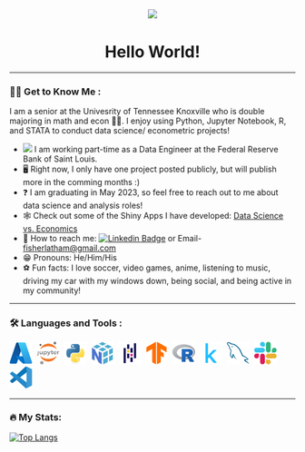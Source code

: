 <div align="center">
<img src="https://media.giphy.com/media/vLlpbDafjgHystuJ0a/giphy.gif" width="100"/>
</div>
<h1 align="center">Hello World!</h1>

---

### :man_technologist: Get to Know Me : 
I am a senior at the Univesrity of Tennessee Knoxville who is double majoring in math and econ 👨‍🎓. I enjoy using Python, Jupyter Notebook, R, and STATA to conduct data science/ econometric projects!
- <img src="https://media.giphy.com/media/WUlplcMpOCEmTGBtBW/giphy.gif" width="30"> I am working part-time as a Data Engineer at the Federal Reserve Bank of Saint Louis.
- :desktop_computer: Right now, I only have one project posted publicly, but will publish more in the comming months :)
- ❓ I am graduating in May 2023, so feel free to reach out to me about data science and analysis roles!
- 🕸️ Check out some of the Shiny Apps I have developed: [Data Science vs. Economics](https://fisher-latham.shinyapps.io/Economics_DataScience_App/)
- 📩 How to reach me: [![Linkedin Badge](https://img.shields.io/badge/-Fisher-blue?style=flat&logo=Linkedin&logoColor=white)](https://www.linkedin.com/in/flatham/) or Email- fisherlatham@gmail.com 
- 😁 Pronouns: He/Him/His
- ⚽ Fun facts: I love soccer, video games, anime, listening to music, driving my car with my windows down, being social, and being active in my community!

---

### :hammer_and_wrench: Languages and Tools :
<div>
  <img src="https://github.com/devicons/devicon/blob/master/icons/azure/azure-original.svg" title="MySQL"  alt="MySQL" width="40" height="40"/>&nbsp;
  <img src="https://github.com/devicons/devicon/blob/master/icons/jupyter/jupyter-original-wordmark.svg" title="MySQL"  alt="MySQL" width="40" height="40"/>&nbsp;
  <img src="https://github.com/devicons/devicon/blob/master/icons/python/python-original.svg" title="Python"  alt="Python" width="40" height="40"/>&nbsp;
  <img src="https://github.com/devicons/devicon/blob/master/icons/numpy/numpy-original.svg" title="Numpy"  alt="Numpy" width="40" height="40"/>&nbsp;
  <img src="https://github.com/devicons/devicon/blob/master/icons/pandas/pandas-original.svg" title="Pandas"  alt="Pandas" width="40" height="40"/>&nbsp;
  <img src="https://github.com/devicons/devicon/blob/master/icons/tensorflow/tensorflow-original.svg" title="Tensorflow"  alt="Tensorflow" width="40" height="40"/>&nbsp;
   <img src="https://github.com/devicons/devicon/blob/master/icons/r/r-original.svg" title="R"  alt="R" width="40" height="40"/>&nbsp;
  <img src="https://github.com/devicons/devicon/blob/master/icons/kaggle/kaggle-original.svg" title="Kaggle"  alt="Kaggle" width="40" height="40"/>&nbsp;
  <img src="https://github.com/devicons/devicon/blob/master/icons/mysql/mysql-original.svg" title="MySQL"  alt="MySQL" width="40" height="40"/>&nbsp;
  <img src="https://github.com/devicons/devicon/blob/master/icons/slack/slack-original.svg" title="Slack"  alt="Slack" width="40" height="40"/>&nbsp;
  <img src="https://github.com/devicons/devicon/blob/master/icons/vscode/vscode-original.svg" title="VScode"  alt="VScode" width="40" height="40"/>&nbsp;
  
</div>

---

### :fire: My Stats:
[![Top Langs](https://github-readme-stats.vercel.app/api/top-langs/?username=fisherlatham&layout=compact&theme=vision-friendly-dark)](https://github.com/anuraghazra/github-readme-stats)
